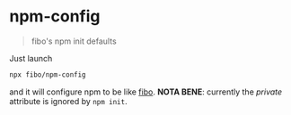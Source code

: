 # npm-config

> fibo's npm init defaults

Just launch

```sh
npx fibo/npm-config
```

and it will configure npm to be like [fibo](https://www.npmjs.com/~fibo).
**NOTA BENE**: currently the *private* attribute is ignored by `npm init`.

